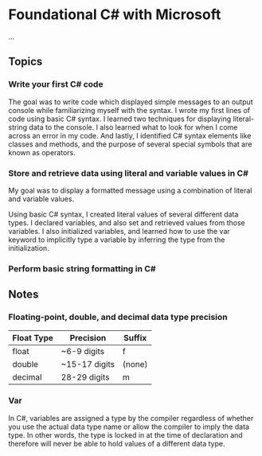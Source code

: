 # Foundational C# with Microsoft
...

## Topics
### Write your first C# code
The goal was to write code which displayed simple messages to an output console while familiarizing myself with the syntax. I wrote my first lines of code using basic C# syntax. I learned two techniques for displaying literal-string data to the console. I also learned what to look for when I come across an error in my code. And lastly, I identified C# syntax elements like classes and methods, and the purpose of several special symbols that are known as operators. 

### Store and retrieve data using literal and variable values in C#
My goal was to display a formatted message using a combination of literal and variable values.

Using basic C# syntax, I created literal values of several different data types. I declared variables, and also set and retrieved values from those variables. I also initialized variables, and learned how to use the var keyword to implicitly type a variable by inferring the type from the initialization.

### Perform basic string formatting in C#


## Notes
### Floating-point, double, and decimal data type precision
Float Type  |  Precision     |    Suffix
------------|----------------|----------
float       | ~6-9 digits    |    f
double      | ~15-17 digits  |  (none)
decimal     |  28-29 digits  |    m

### Var
In C#, variables are assigned a type by the compiler regardless of whether you use the actual data type name or allow the compiler to imply the data type. In other words, the type is locked in at the time of declaration and therefore will never be able to hold values of a different data type.